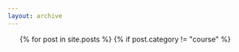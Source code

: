 ```yaml
---
layout: archive
---
```


<div class="home">

  <!-- <h1 class="page-heading">Posts</h1> -->

  <ul class="post-list">
    {% for post in site.posts %}
    {% if post.category != "course" %}
    <!-- <li>
      <span class="post-meta">{{ post.date | date: "%b %-d, %Y" }}</span>

      <h2>
        <a class="post-link" href="{{ post.url | prepend: site.baseurl }}">{{ post.title }}</a>
      </h2>
    </li> -->
      {% include post-grid.html %}
    {% endif %}
    {% endfor %}
  </ul>
  

  <p class="rss-subscribe">subscribe <a href="{{ "/feed.xml" | prepend: site.baseurl }}">via RSS</a></p>

</div>
